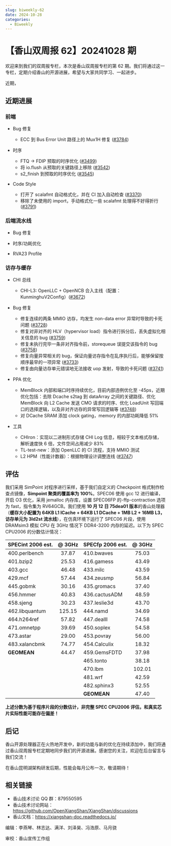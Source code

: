 ```yaml
---
slug: biweekly-62
date: 2024-10-28
categories:
  - Biweekly
---
```


# 【香山双周报 62】20241028 期

欢迎来到我们的双周报专栏，本次是香山双周报专栏的第 62 期。我们将通过这一专栏，定期介绍香山的开源进展，希望与大家共同学习、一起进步。

近期，

<!-- more -->

## 近期进展

### 前端

- Bug 修复
    - ECC 到 Bus Error Unit 路径上的 Mux1H 修复 ([#3784](https://github.com/OpenXiangShan/XiangShan/pull/3784))

- 时序
    - FTQ -> FDIP 预取的时序优化 ([#3499](https://github.com/OpenXiangShan/XiangShan/pull/3499))
    - 将 io.flush 从预取的关键路径上移除 ([#3542](https://github.com/OpenXiangShan/XiangShan/pull/3542))
    - s2_finish 到预取的时序优化 ([#3545](https://github.com/OpenXiangShan/XiangShan/pull/3545))

- Code Style
    - 打开了 scalafmt 自动格式化，并在 CI 加入自动检查 ([#3370](https://github.com/OpenXiangShan/XiangShan/pull/3370))
    - 移除了未使用的 import，手动格式化一些 scalafmt 处理得不好得折行 ([#3791](https://github.com/OpenXiangShan/XiangShan/pull/3791))

### 后端流水线

- Bug 修复

- 时序/功耗优化

- RVA23 Profile

### 访存与缓存

- CHI 总线
    - CHI-L3: OpenLLC + OpenNCB 合入主线（配置：KunminghuV2Config）([#3672](https://github.com/OpenXiangShan/XiangShan/pull/3672))

- Bug 修复
    - 修复连续的两条 MMIO 访存，均发生 non-data error 异常时导致的卡死问题 ([#3728](https://github.com/OpenXiangShan/XiangShan/pull/3728))
    - 修复对非对齐的 HLV（hypervisor load）指令进行拆分后，丢失虚拟化相关信息的 bug ([#3759](https://github.com/OpenXiangShan/XiangShan/pull/3759))
    - 修复未执行完毕一条非对齐指令前，storequeue 误提交该指令的 bug ([#3758](https://github.com/OpenXiangShan/XiangShan/pull/3758))
    - 修复向量异常相关的 bug，保证向量访存指令在乱序执行后，能够保留按顺序最早的一项异常 ([#3733](https://github.com/OpenXiangShan/XiangShan/pull/3733))
    - 修复由向量访存单元错误地无法接收 uop 发射，导致的卡死问题 ([#3741](https://github.com/OpenXiangShan/XiangShan/pull/3741))

- PPA 优化
    - MemBlock 内部和端口时序持续优化，目前内部违例优化至 -45ps，近期优化包括：去除 Dcache s2tag 到 dataArray 之间的关键路径、优化 MemBlock 向 L2 Cache 发送 CMO 请求的时序、优化 LoadUnit 写回端口的选择逻辑，以及非对齐访存的异常写回逻辑等 ([#3748](https://github.com/OpenXiangShan/XiangShan/pull/3748))
    - 对 DCache SRAM 添加 clock gating，memory 的内部功耗降低 51%

- 工具
    - CHIron：实现以二进制形式存储 CHI Log 信息，相较于文本格式存储，解析速度快 6 倍，文件空间占用减少 83%
    - TL-test-new：添加 OpenLLC 的 CI 流程，支持 MMIO 测试
    - L2 HPM（性能计数器）：根据物理设计调整连线 ([#3747](https://github.com/OpenXiangShan/XiangShan/pull/3747))



## 评估

我们采用 SimPoint 对程序进行采样，基于我们自定义的 Checkpoint 格式制作检查点镜像，**Simpoint 聚类的覆盖率为 100%**。SPEC06 使用 gcc 12 进行编译，开启 O3 优化，采用 jemalloc 内存库，设置 SPEC06FP 的-ffp-contraction 选项为 fast，指令集为 RV64GCB。我们使用 **10 月 12 日 75dea01 版本**的香山处理器（**缓存大小配置为 64KB L1 ICache + 64KB L1 DCache + 1MB L2 + 16MB L3，访存单元为 3ld2st 流水线**），在仿真环境下运行了 SPEC06 片段，使用 DRAMsim3 模拟 CPU 在 3GHz 情况下 DDR4-3200 内存的延迟。以下为 SPEC CPU2006 的分数估计情况：

| SPECint 2006 est. | @ 3GHz | SPECfp 2006 est.  | @ 3GHz |
| :---------------- | :----: | :---------------- | :----: |
| 400.perlbench     | 37.87  | 410.bwaves        | 75.03  |
| 401.bzip2         | 25.53  | 416.gamess        | 43.49  |
| 403.gcc           | 46.48  | 433.milc          | 43.59  |
| 429.mcf           | 57.44  | 434.zeusmp        | 56.84  |
| 445.gobmk         | 30.16  | 435.gromacs       | 37.40  |
| 456.hmmer         | 40.83  | 436.cactusADM     | 48.59  |
| 458.sjeng         | 30.23  | 437.leslie3d      | 43.70  |
| 462.libquantum    | 125.15 | 444.namd          | 34.69  |
| 464.h264ref       | 57.82  | 447.dealII        | 74.58  |
| 471.omnetpp       | 39.69  | 450.soplex        | 54.58  |
| 473.astar         | 29.00  | 453.povray        | 56.00  |
| 483.xalancbmk     | 74.77  | 454.Calculix      | 18.32  |
| **GEOMEAN**       | 44.47  | 459.GemsFDTD      | 37.98  |
|                   |        | 465.tonto         | 38.18  |
|                   |        | 470.lbm           | 102.01 |
|                   |        | 481.wrf           | 42.59  |
|                   |        | 482.sphinx3       | 52.55  |
|                   |        | **GEOMEAN**       | 47.40  |

**上述分数为基于程序片段的分数估计，非完整 SPEC CPU2006 评估，和真实芯片实际性能可能存在偏差！**

## 后记

香山开源处理器正在火热地开发中，新的功能与新的优化在持续添加中，我们将通过香山双周报专栏定期地同步我们的开源进展。感谢您的关注，欢迎在后台留言与我们交流！

在香山昆明湖架构研发后期，性能会每月公布一次，敬请期待！

## 相关链接

* 香山技术讨论 QQ 群：879550595
* 香山技术讨论网站：https://github.com/OpenXiangShan/XiangShan/discussions
* 香山文档：https://xiangshan-doc.readthedocs.io/

编辑：李燕琴、林志达、满洋、刘泽昊、冯浩原、马月骁

审校：香山宣传工作组
